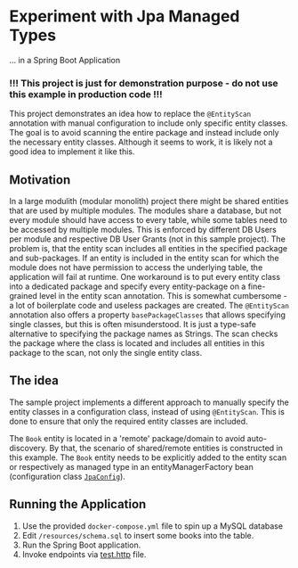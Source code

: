 # Experiment with Jpa Managed Types

... in a Spring Boot Application

### !!! This project is just for demonstration purpose - do not use this example in production code !!!

This project demonstrates an idea how to replace the `@EntityScan` annotation with manual configuration to include only specific entity classes. The goal is to avoid scanning the entire package and instead include only the necessary entity classes.
Although it seems to work, it is likely not a good idea to implement it like this.


## Motivation
In a large modulith (modular monolith) project there might be shared entities that are used by multiple modules.
The modules share a database, but not every module should have access to every table, while some tables need to be accessed by multiple modules. This is enforced by different DB Users per module and respective DB User Grants (not in this sample project).
The problem is, that the entity scan includes all entities in the specified package and sub-packages.
If an entity is included in the entity scan for which the module does not have permission to access the underlying table, the application will fail at runtime.
One workaround is to put every entity class into a dedicated package and specify every entity-package on a fine-grained level in the entity scan annotation. This is somewhat cumbersome - a lot of boilerplate code and useless packages are created.
The `@EntityScan` annotation also offers a property `basePackageClasses` that allows specifying single classes, but this is often misunderstood. It is just a type-safe alternative to specifying the package names as Strings. The scan checks the package where the class is located and includes all entities in this package to the scan, not only the single entity class.


## The idea
The sample project implements a different approach to manually specify the entity classes in a configuration class, instead of using `@EntityScan`. 
This is done to ensure that only the required entity classes are included.

The `Book` entity is located in a 'remote' package/domain to avoid auto-discovery. By that, the scenario of shared/remote entities is constructed in this example.
The `Book` entity needs to be explicitly added to the entity scan or respectively as managed type in an entityManagerFactory bean (configuration class [`JpaConfig`](./src/main/java/org/example/bookstore/config/JpaConfig.java)).


## Running the Application
1. Use the provided `docker-compose.yml` file to spin up a MySQL database
1. Edit `/resources/schema.sql` to insert some books into the table.
1. Run the Spring Boot application.
1. Invoke endpoints via [test.http](./test.http) file.

